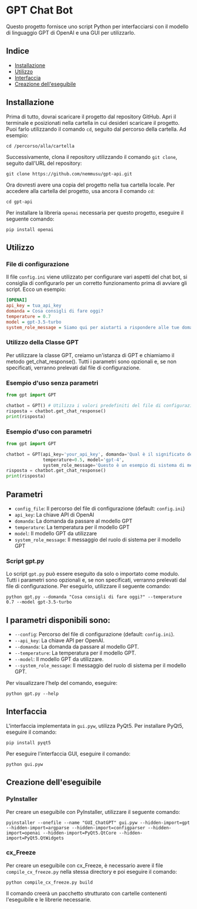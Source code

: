 # GPT Chat Bot

Questo progetto fornisce uno script Python per interfacciarsi con il modello di linguaggio GPT di OpenAI e una GUI per utilizzarlo.

## Indice

- [Installazione](#installazione)
- [Utilizzo](#utilizzo)
- [Interfaccia](#interfaccia)
- [Creazione dell'eseguibile](#creazione-delleseguibile)

## Installazione

Prima di tutto, dovrai scaricare il progetto dal repository GitHub. Apri il terminale e posizionati nella cartella in cui desideri scaricare il progetto. Puoi farlo utilizzando il comando `cd`, seguito dal percorso della cartella. Ad esempio:

```shell
cd /percorso/alla/cartella
```

Successivamente, clona il repository utilizzando il comando `git clone`, seguito dall'URL del repository:

```shell
git clone https://github.com/nemmusu/gpt-api.git
```

Ora dovresti avere una copia del progetto nella tua cartella locale. Per accedere alla cartella del progetto, usa ancora il comando `cd`:

```shell
cd gpt-api
```

Per installare la libreria `openai` necessaria per questo progetto, eseguire il seguente comando:

```shell
pip install openai
```

## Utilizzo

### File di configurazione

Il file `config.ini` viene utilizzato per configurare vari aspetti del chat bot, si consiglia di configurarlo per un corretto funzionamento prima di avviare gli script. Ecco un esempio:

```ini
[OPENAI]
api_key = tua_api_key
domanda = Cosa consigli di fare oggi?
temperature = 0.7
model = gpt-3.5-turbo
system_role_message = Siamo qui per aiutarti a rispondere alle tue domande.
```

### Utilizzo della Classe GPT

Per utilizzare la classe GPT, creiamo un'istanza di GPT e chiamiamo il metodo get_chat_response(). Tutti i parametri sono opzionali e, se non specificati, verranno prelevati dal file di configurazione.

### Esempio d'uso senza parametri
```python
from gpt import GPT

chatbot = GPT() # Utilizza i valori predefiniti del file di configurazione
risposta = chatbot.get_chat_response()
print(risposta)
```

### Esempio d'uso con parametri

```python
from gpt import GPT

chatbot = GPT(api_key='your_api_key', domanda='Qual è il significato della vita?', 
              temperature=0.5, model='gpt-4', 
              system_role_message='Questo è un esempio di sistema di messaggi')
risposta = chatbot.get_chat_response()
print(risposta)
```

## Parametri

- `config_file`: Il percorso del file di configurazione (default: `config.ini`)
- `api_key`: La chiave API di OpenAI
- `domanda`: La domanda da passare al modello GPT
- `temperature`: La temperatura per il modello GPT
- `model`: Il modello GPT da utilizzare
- `system_role_message`: Il messaggio del ruolo di sistema per il modello GPT

### Script gpt.py

Lo script `gpt.py` può essere eseguito da solo o importato come modulo. Tutti i parametri sono opzionali e, se non specificati, verranno prelevati dal file di configurazione. Per eseguirlo, utilizzare il seguente comando:

```shell
python gpt.py --domanda "Cosa consigli di fare oggi?" --temperature 0.7 --model gpt-3.5-turbo
```

## I parametri disponibili sono:

- `--config`: Percorso del file di configurazione (default: `config.ini`).
- `--api_key`: La chiave API per OpenAI.
- `--domanda`: La domanda da passare al modello GPT.
- `--temperature`: La temperatura per il modello GPT.
- `--model`: Il modello GPT da utilizzare.
- `--system_role_message`: Il messaggio del ruolo di sistema per il modello GPT.

Per visualizzare l'help del comando, eseguire:

```shell
python gpt.py --help
```

## Interfaccia

L'interfaccia implementata in `gui.pyw`, utilizza PyQt5. Per installare PyQt5, eseguire il comando:

```shell
pip install pyqt5
```

Per eseguire l'interfaccia GUI, eseguire il comando:

```shell
python gui.pyw
```

## Creazione dell'eseguibile

### PyInstaller

Per creare un eseguibile con PyInstaller, utilizzare il seguente comando:

```shell
pyinstaller --onefile --name "GUI_ChatGPT" gui.pyw --hidden-import=gpt --hidden-import=argparse --hidden-import=configparser --hidden-import=openai --hidden-import=PyQt5.QtCore --hidden-import=PyQt5.QtWidgets
```

### cx_Freeze

Per creare un eseguibile con cx_Freeze, è necessario avere il file `compile_cx_freeze.py` nella stessa directory e poi eseguire il comando:

```shell
python compile_cx_freeze.py build
```

Il comando creerà un pacchetto strutturato con cartelle contenenti l'eseguibile e le librerie necessarie.
